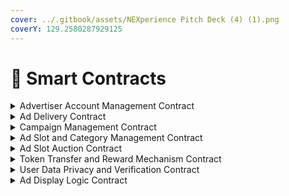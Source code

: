 ```yaml
---
cover: ../.gitbook/assets/NEXperience Pitch Deck (4) (1).png
coverY: 129.2580287929125
---
```


# 📎 Smart Contracts

<details>

<summary>Advertiser Account Management Contract</summary>

* Functions: registerAdvertiser, updateAdvertiser, deactivateAdvertiser
* Data Structures: Local state for each advertiser with details
* Logic: Registration, updating, and deactivation of advertiser accounts
* API Endpoints: POST /advertisers, PUT /advertisers/{advertiserId}, DELETE /advertisers/{advertiserId}
* Interactions: Advertisers interact with this contract to manage their accounts on the NEXperience platform.

Contract deployed with transaction ID: QVLCGPZIZHUOU6LI3FAZ6QTFR53MSJN46XYTIV2HXCUEPJVUSDHQ TXID: QVLCGPZIZHUOU6LI3FAZ6QTFR53MSJN46XYTIV2HXCUEPJVUSDHQ Result confirmed in the round: 34598075&#x20;

[Testnet Link](https://testnet.algoexplorer.io/tx/QVLCGPZIZHUOU6LI3FAZ6QTFR53MSJN46XYTIV2HXCUEPJVUSDHQ)

</details>

<details>

<summary>Ad Delivery Contract</summary>

* Functions: deliverAd, recordImpression, recordClick
* Data Structures: Global state mapping for ad delivery details
* Logic: Recording and tracking of ad deliveries, impressions, and clicks
* API Endpoints: POST /ads/deliver, POST /ads/{adId}/impressions, POST /ads/{adId}/clicks
* Interactions: The contract interacts with the ad-matching engine to deliver targeted ads

Contract deployed with transaction ID: 3ROW7JDNUPAWYQX25PBF6UZ4D6F4FRXKNUZZHQY7UEGG5SSNBBTQ TXID: 3ROW7JDNUPAWYQX25PBF6UZ4D6F4FRXKNUZZHQY7UEGG5SSNBBTQ Result confirmed in the round: 34601780

[Testnet Link](https://testnet.algoexplorer.io/tx/3ROW7JDNUPAWYQX25PBF6UZ4D6F4FRXKNUZZHQY7UEGG5SSNBBTQ)

</details>

<details>

<summary>Campaign Management Contract</summary>

* Functions: createcampaign, updatecampaign, cancelCampaign, uploadAdCreative
* Data Structures: Global state counter for campaigns; Global state mapping for campaign details
* Logic: Creation, updating, cancellation, and management of ad campaigns
* API Endpoints: POST /campaigns, PUT /campaigns/{campaignId}, DELETE /campaigns/{campaignId}, POST /campaigns/{campaignId}/creative
* Interactions: Advertisers interact with this contract to manage their ad campaigns

Contract deployed with transaction ID: CXLJPOSCYEDHQB73L2OPA6JSLLHIVVYCBYBSSZD4FGHGNE63YIHQ TXID: CXLJPOSCYEDHQB73L2OPA6JSLLHIVVYCBYBSSZD4FGHGNE63YIHQ Result confirmed in the round: 34594511 App Id: 479654706&#x20;

[Testnet Link](https://testnet.algoexplorer.io/tx/CXLJPOSCYEDHQB73L2OPA6JSLLHIVVYCBYBSSZD4FGHGNE63YIHQ)

</details>

<details>

<summary>Ad Slot and Category Management Contract</summary>

* Functions: createAdSlot, updateAdSlot, removeAdSlot, createCategory, update Category, remove Category
* Data Structures: Global state counters for ad slots and categories; Global state mappings for ad slot and category details
* Logic: Creation, updating, and removal of ad slots and categories; Maintenance of unique identifiers for each ad slot and category
* API Endpoints: POST /ad-slots, PUT /ad-slots/{slotId}, DELETE /ad-slots/{slotId}, POST /categories, PUT /categories/{categoryId}, DELETE /categories/{categoryId}
* Interactions: DApp owners interact with this contract to manage ad slots and categories within their applications

Contract deployed with transaction ID: 5JPKNAQDJ2NAPPK65UI3YGD5UL7EJZTVT2TQOUZACW4574MC2XAA TXID: 5JPKNAQDJ2NAPPK65UI3YGD5UL7EJZTVT2TQOUZACW4574MC2XAA Result confirmed in the round: 34598321

[Testnet Link](https://testnet.algoexplorer.io/tx/5JPKNAQDJ2NAPPK65UI3YGD5UL7EJZTVT2TQOUZACW4574MC2XAA)

</details>

<details>

<summary>Ad Slot Auction Contract</summary>

* Functions: startAuction, placeBid, endAuction
* Data Structures: Global state mapping for auction details
* Logic: Management of the auction process for ad slots
* API Endpoints: POST /auctions/{slotId}, POST /auctions/{slotId}/bids, POST /auctions/{slotId}/end
* Interactions: Advertisers interact with this contract to bid on ad slots

Contract deployed with transaction ID: VFXSU2ADKJVOJFQEYUGE2MUVWPECKRYXITVNKAAPQGD6CTIYIQUA TXID: VFXSU2ADKJVOJFQEYUGE2MUVWPECKRYXITVNKAAPQGD6CTIYIQUA Result confirmed in the round: 34598986&#x20;

[Testnet Link](https://testnet.algoexplorer.io/tx/VFXSU2ADKJVOJFQEYUGE2MUVWPECKRYXITVNKAAPQGD6CTIYIQUA)

</details>

<details>

<summary>Token Transfer and Reward Mechanism Contract</summary>

* Functions: transferTokens, allocateRewards, claimReward
* Data Structures: Local state for each account with reward balances
* Logic: Transfer of tokens for payments and rewards; Allocation and claiming of rewards
* API Endpoints: POST /tokens/transfer, POST /rewards/allocate, POST /rewards/claim
* Interactions: Users, DApp owners, and advertisers interact with this contract for token-related transactions

Contract deployed with transaction ID: ZY5BUCJXE5UKPO4HG4K7HHCPBCU2HMK6OVO6BR5IRRQ7XLMYTD4Q TXID: ZY5BUCJXE5UKPO4HG4K7HHCPBCU2HMK6OVO6BR5IRRQ7XLMYTD4Q Result confirmed in the round: 34601344&#x20;

[Testnet Link](https://testnet.algoexplorer.io/tx/ZY5BUCJXE5UKPO4HG4K7HHCPBCU2HMK6OVO6BR5IRRQ7XLMYTD4Q)

</details>

<details>

<summary>User Data Privacy and Verification Contract</summary>

* Functions: submitPreferences, updateConsent, verifyData
* Data Structures: Local state for each user with preferences and consent status
* Logic: Submission and updating of user preferences; Verification of user data privacy using Zero-Knowledge Proofs
* API Endpoints: POST /users/{userId}/preferences, POST /users/{userId}/consent, POST /verify-data
* Interactions: Users interact with this contract to manage their preferences and consent; The contract interacts with off-chain ZKP services for data verification

Contract deployed with transaction ID: OEQ6OWCX4UVNS32RACVHCQIUVTY3AUXB7YUJKW5MBXC7VYHSHY6A TXID: OEQ6OWCX4UVNS32RACVHCQIUVTY3AUXB7YUJKW5MBXC7VYHSHY6A Result confirmed in the round: 34599355

[Testnet Link](https://testnet.algoexplorer.io/tx/OEQ6OWCX4UVNS32RACVHCQIUVTY3AUXB7YUJKW5MBXC7VYHSHY6A)

</details>

<details>

<summary>Ad Display Logic Contract</summary>

Functions: createDisplayRule, updateDisplayRule, removeDisplayRule, evaluateDisplayRules

* Data Structures: Global state mapping for display rules
* Logic: Creation, updating, and removal of display rules; Evaluation of display rules based on user preferences and ad data
* API Endpoints: POST /display-rules, PUT /display-rules/{ruleId}, DELETE /display-rules/{ruleId}, GET /display-rules/evaluate
* Interactions: The contract interacts with user data to determine ad display logic

Contract deployed with transaction ID: OM7OEDDX62ZXAHUJEFJSNJSDKH25URS2ZHWLBQMAZN6CJNPCMM4A TXID: OM7OEDDX62ZXAHUJEFJSNJSDKH25URS2ZHWLBQMAZN6CJNPCMM4A Result confirmed in the round: 34603087&#x20;

[Testnet Link](https://testnet.algoexplorer.io/tx/OM7OEDDX62ZXAHUJEFJSNJSDKH25URS2ZHWLBQMAZN6CJNPCMM4A)

</details>
